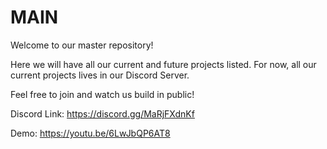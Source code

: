 # MAIN
Welcome to our master repository!

Here we will have all our current and future projects listed.
For now, all our current projects lives in our Discord Server.

Feel free to join and watch us build in public! 

Discord Link:
 https://discord.gg/MaRjFXdnKf

Demo:
 https://youtu.be/6LwJbQP6AT8

 

